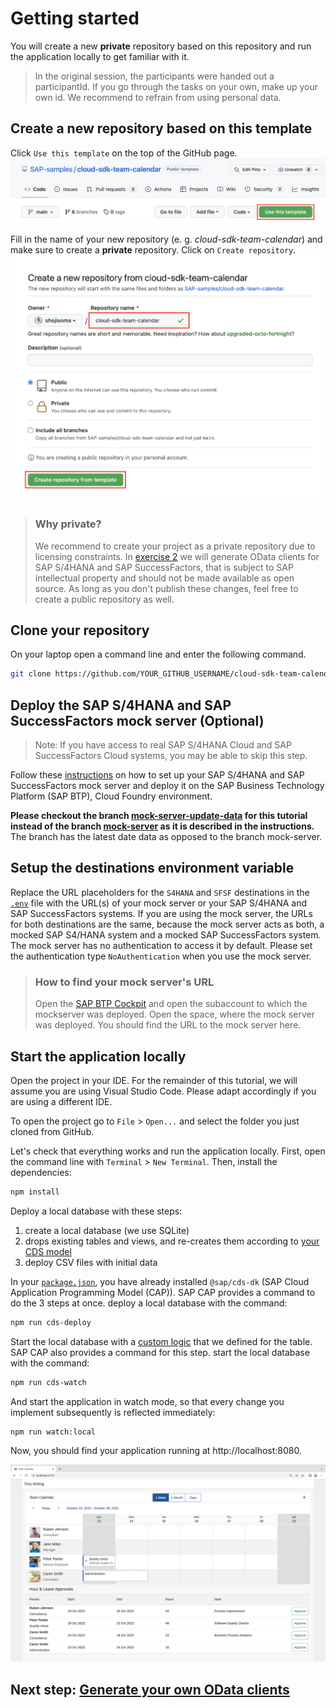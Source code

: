 # Getting started

You will create a new **private** repository based on this repository and run the application locally to get familiar with it.

> In the original session, the participants were handed out a participantId. If you go through the tasks on your own, make up your own id. We recommend to refrain from using personal data.

## Create a new repository based on this template

Click `Use this template` on the top of the GitHub page.
![Use Template](images/use-template.png)

Fill in the name of your new repository (e. g. _cloud-sdk-team-calendar_) and make sure to create a **private** repository. Click on `Create repository`.
![Create New](images/create-new.png)

> ### Why private?
>
> We recommend to create your project as a private repository due to licensing constraints. In [exercise 2](02-generate-odata-clients.md) we will generate OData clients for SAP S/4HANA and SAP SuccessFactors, that is subject to SAP intellectual property and should not be made available as open source. As long as you don't publish these changes, feel free to create a public repository as well.

## Clone your repository

On your laptop open a command line and enter the following command.

```sh
git clone https://github.com/YOUR_GITHUB_USERNAME/cloud-sdk-team-calendar.git
```

## Deploy the SAP S/4HANA and SAP SuccessFactors mock server (Optional)

> Note: If you have access to real SAP S/4HANA Cloud and SAP SuccessFactors Cloud systems, you may be able to skip this step.

Follow these [instructions](https://github.com/SAP/cloud-s4-sdk-book/tree/mock-server#how-to-run-the-server) on how to set up your SAP S/4HANA and SAP SuccessFactors mock server and deploy it on the SAP Business Technology Platform (SAP BTP), Cloud Foundry environment. 

**Please checkout the branch [mock-server-update-data](https://github.com/SAP/cloud-s4-sdk-book/tree/mock-server-update-data) for this tutorial instead of the branch [mock-server](https://github.com/SAP/cloud-s4-sdk-book/tree/mock-server) as it is described in the instructions.** The branch has the latest date data as opposed to the branch mock-server.

## Setup the destinations environment variable

Replace the URL placeholders for the `S4HANA` and `SFSF` destinations in the [`.env`](../.env) file with the URL(s) of your mock server or your SAP S/4HANA and SAP SuccessFactors systems. If you are using the mock server, the URLs for both destinations are the same, because the mock server acts as both, a mocked SAP S4/HANA system and a mocked SAP SuccessFactors system. The mock server has no authentication to access it by default. Please set the authentication type `NoAuthentication` when you use the mock server.

> ### How to find your mock server's URL
>
> Open the [SAP BTP Cockpit](https://account.hana.ondemand.com) and open the subaccount to which the mockserver was deployed. Open the space, where the mock server was deployed. You should find the URL to the mock server here.

## Start the application locally

Open the project in your IDE. For the remainder of this tutorial, we will assume you are using Visual Studio Code. Please adapt accordingly if you are using a different IDE.

To open the project go to `File` > `Open...` and select the folder you just cloned from GitHub.

Let's check that everything works and run the application locally. First, open the command line with `Terminal` > `New Terminal`. Then, install the dependencies:

```sh
npm install
```

Deploy a local database with these steps: 

1. create a local database (we use SQLite)
2. drops existing tables and views, and re-creates them according to [your CDS model](../db/data-model.cds)
3. deploy CSV files with initial data

In your [`package.json`](../package.json), you have already installed `@sap/cds-dk` (SAP Cloud Application Programming Model (CAP)). SAP CAP provides a command to do the 3 steps at once. deploy a local database with the command:
```sh
npm run cds-deploy
```

Start the local database with a [custom logic](../src/team-calendar-service.ts) that we defined for the table. SAP CAP also provides a command for this step. start the local database with the command:
```sh
npm run cds-watch
```

And start the application in watch mode, so that every change you implement subsequently is reflected immediately:

```sh
npm run watch:local
```

Now, you should find your application running at http://localhost:8080.

![Local Deployment](images/local-deployment.png)

## Next step: [Generate your own OData clients](02-generate-odata-clients.md)
